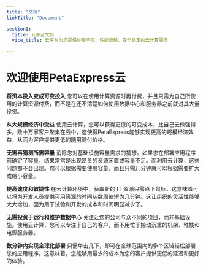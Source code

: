```yaml
---
title: "文档"
linkTitle: "Document"

section1:
  title: 云平台文档
  vice_title: 云平台为您提供秒级响应、性能卓越、安全稳定的云计算服务

---
```

# 欢迎使用PetaExpress云

**将资本投入变成可变投入** 
您可以在使用计算资源时再付费，并且只需为自己所使用的计算资源付费，而不是在还不清楚如何使用数据中心和服务器之前就对其大量投资。

**从大规模经济中受益**
使用云计算，您可以获得更低的可变成本，比自己去做强得多。数十万家客户聚集在云中，这使得PetaExpress能够实现更高的规模经济效益，从而为客户提供更低的随用随付价格。

**无需再猜测所需容量** 
消除您对基础设施容量需求的猜想。如果您在部署应用程序前确定了容量，结果常常是出现昂贵的资源闲置或容量不足。而利用云计算，这些问题都不会出现。您可以根据需要使用容量，而且只需几分钟就可以根据需要扩大或缩小容量。

**提高速度和敏捷性** 
在云计算环境中，获取新的 IT 资源只需点下鼠标，这意味着可以将为开发人员提供可用资源的时间从数周缩短为几分钟。这让组织的灵活性能够大大增加，因为用于试验和开发的成本和时间明显减少了。

**无需投资于运行和维护数据中心**
 关注让您的公司与众不同的项目，而非基础设施。使用云计算，您可以专注于自己的客户，而不用忙于搬动沉重的机架、堆栈和电源服务器。

**数分钟内实现全球化部署**
 只需单击几下，即可在全球范围内的多个区域轻松部署您的应用程序。这意味着，您能够用最少的成本为您的客户提供更低的延迟和更好的体验。
